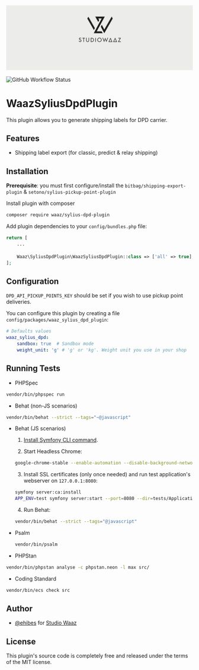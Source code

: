 ![Logo](github.png)

![GitHub Workflow Status](https://img.shields.io/github/actions/workflow/status/StudioWaaz/SyliusDpdPlugin/build.yml?style=for-the-badge)
# WaazSyliusDpdPlugin

This plugin allows you to generate shipping labels for DPD carrier.



## Features

- Shipping label export (for classic, predict & relay shipping)


## Installation

**Prerequisite**: you must first configure/install the `bitbag/shipping-export-plugin` &  `setono/sylius-pickup-point-plugin`

Install plugin with composer

```bash
composer require waaz/sylius-dpd-plugin
```
Add plugin dependencies to your `config/bundles.php` file:

```php
return [
    ...

    Waaz\SyliusDpdPlugin\WaazSyliusDpdPlugin::class => ['all' => true],
];
```

## Configuration
`DPD_API_PICKUP_POINTS_KEY` should be set if you wish to use pickup point deliveries.

You can configure this plugin by creating a file `config/packages/waaz_sylius_dpd_plugin`:
```yml
# Defaults values
waaz_sylius_dpd:
    sandbox: true  # Sandbox mode
    weight_unit: 'g' # 'g' or 'kg'. Weight unit you use in your shop

```
<!--
## Installation (*pickup point part*)

**Prerequisite**: you must first configure/install the `setono/sylius-pickup-point-plugin`

-->
## Running Tests

- PHPSpec

```bash
vendor/bin/phpspec run
```

- Behat (non-JS scenarios)

```bash
vendor/bin/behat --strict --tags="~@javascript"
```

- Behat (JS scenarios)

    1. [Install Symfony CLI command](https://symfony.com/download).

    2. Start Headless Chrome:

    ```bash
    google-chrome-stable --enable-automation --disable-background-networking --no-default-browser-check --no-first-run --disable-popup-blocking --disable-default-apps --allow-insecure-localhost --disable-translate --disable-extensions --no-sandbox --enable-features=Metal --headless --remote-debugging-port=9222 --window-size=2880,1800 --proxy-server='direct://' --proxy-bypass-list='*' http://127.0.0.1
    ```

    3. Install SSL certificates (only once needed) and run test application's webserver on `127.0.0.1:8080`:

    ```bash
    symfony server:ca:install
    APP_ENV=test symfony server:start --port=8080 --dir=tests/Application/public --daemon
    ```

    4. Run Behat:

    ```bash
    vendor/bin/behat --strict --tags="@javascript"
    ```

- Psalm

    ```bash
    vendor/bin/psalm
    ```
    
- PHPStan

```bash
vendor/bin/phpstan analyse -c phpstan.neon -l max src/  
```

- Coding Standard
  
```bash
vendor/bin/ecs check src
```

## Author

- [@ehibes](https://www.github.com/ehibes) for [Studio Waaz](https://www.studiowaaz.com)
## License

This plugin's source code is completely free and released under the terms of the MIT license.

